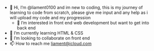 - 👋 Hi, I’m @liament0100 and im new to coding, this is my journey of learning to code from scratch, please give me input and any help as i will upload my code 
and my progression
  - 👀 I’m interested in front end web development but want to get into back end
- 🌱 I’m currently learning HTML & CSS
- 💞️ I’m looking to collaborate on front end 
- 📫 How to reach me liament@icloud.com

<!---
liament0100/liament0100 is a ✨ special ✨ repository because its `README.md` (this file) appears on your GitHub profile.
You can click the Preview link to take a look at your changes.
--->
